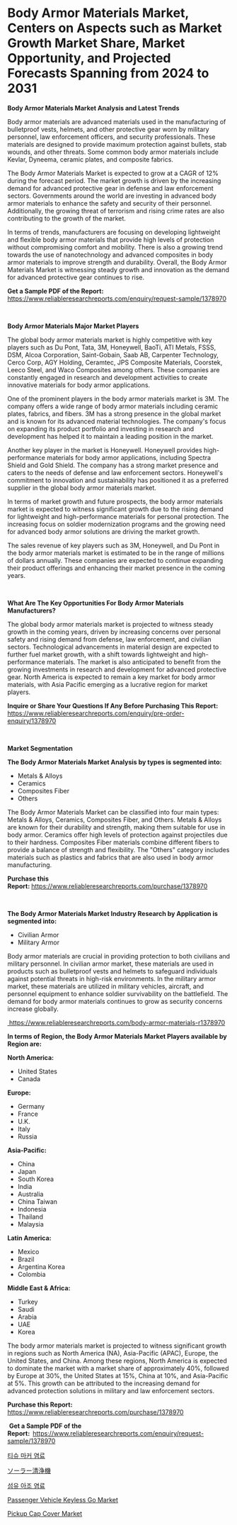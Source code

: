 <p><h1>Body Armor Materials Market, Centers on Aspects such as Market Growth Market Share, Market Opportunity, and Projected Forecasts Spanning from 2024 to 2031</h1></p><p><strong>Body Armor Materials Market Analysis and Latest Trends</strong></p>
<p><p>Body armor materials are advanced materials used in the manufacturing of bulletproof vests, helmets, and other protective gear worn by military personnel, law enforcement officers, and security professionals. These materials are designed to provide maximum protection against bullets, stab wounds, and other threats. Some common body armor materials include Kevlar, Dyneema, ceramic plates, and composite fabrics.</p><p>The Body Armor Materials Market is expected to grow at a CAGR of 12% during the forecast period. The market growth is driven by the increasing demand for advanced protective gear in defense and law enforcement sectors. Governments around the world are investing in advanced body armor materials to enhance the safety and security of their personnel. Additionally, the growing threat of terrorism and rising crime rates are also contributing to the growth of the market.</p><p>In terms of trends, manufacturers are focusing on developing lightweight and flexible body armor materials that provide high levels of protection without compromising comfort and mobility. There is also a growing trend towards the use of nanotechnology and advanced composites in body armor materials to improve strength and durability. Overall, the Body Armor Materials Market is witnessing steady growth and innovation as the demand for advanced protective gear continues to rise.</p></p>
<p><strong>Get a Sample PDF of the Report:&nbsp;</strong> <a href="https://www.reliableresearchreports.com/enquiry/request-sample/1378970">https://www.reliableresearchreports.com/enquiry/request-sample/1378970</a></p>
<p>&nbsp;</p>
<p><strong>Body Armor Materials Major Market Players</strong></p>
<p><p>The global body armor materials market is highly competitive with key players such as Du Pont, Tata, 3M, Honeywell, BaoTi, ATI Metals, FSSS, DSM, Alcoa Corporation, Saint-Gobain, Saab AB, Carpenter Technology, Cerco Corp, AGY Holding, Ceramtec, JPS Composite Materials, Coorstek, Leeco Steel, and Waco Composites among others. These companies are constantly engaged in research and development activities to create innovative materials for body armor applications.</p><p>One of the prominent players in the body armor materials market is 3M. The company offers a wide range of body armor materials including ceramic plates, fabrics, and fibers. 3M has a strong presence in the global market and is known for its advanced material technologies. The company's focus on expanding its product portfolio and investing in research and development has helped it to maintain a leading position in the market.</p><p>Another key player in the market is Honeywell. Honeywell provides high-performance materials for body armor applications, including Spectra Shield and Gold Shield. The company has a strong market presence and caters to the needs of defense and law enforcement sectors. Honeywell's commitment to innovation and sustainability has positioned it as a preferred supplier in the global body armor materials market.</p><p>In terms of market growth and future prospects, the body armor materials market is expected to witness significant growth due to the rising demand for lightweight and high-performance materials for personal protection. The increasing focus on soldier modernization programs and the growing need for advanced body armor solutions are driving the market growth.</p><p>The sales revenue of key players such as 3M, Honeywell, and Du Pont in the body armor materials market is estimated to be in the range of millions of dollars annually. These companies are expected to continue expanding their product offerings and enhancing their market presence in the coming years.</p></p>
<p>&nbsp;</p>
<p><strong>What Are The Key Opportunities For Body Armor Materials Manufacturers?</strong></p>
<p><p>The global body armor materials market is projected to witness steady growth in the coming years, driven by increasing concerns over personal safety and rising demand from defense, law enforcement, and civilian sectors. Technological advancements in material design are expected to further fuel market growth, with a shift towards lightweight and high-performance materials. The market is also anticipated to benefit from the growing investments in research and development for advanced protective gear. North America is expected to remain a key market for body armor materials, with Asia Pacific emerging as a lucrative region for market players.</p></p>
<p><strong>Inquire or Share Your Questions If Any Before Purchasing This Report:</strong> <a href="https://www.reliableresearchreports.com/enquiry/pre-order-enquiry/1378970">https://www.reliableresearchreports.com/enquiry/pre-order-enquiry/1378970</a></p>
<p>&nbsp;</p>
<p><strong>Market Segmentation</strong></p>
<p><strong>The Body Armor Materials Market Analysis by types is segmented into:</strong></p>
<p><ul><li>Metals & Alloys</li><li>Ceramics</li><li>Composites Fiber</li><li>Others</li></ul></p>
<p><p>The Body Armor Materials Market can be classified into four main types: Metals & Alloys, Ceramics, Composites Fiber, and Others. Metals & Alloys are known for their durability and strength, making them suitable for use in body armor. Ceramics offer high levels of protection against projectiles due to their hardness. Composites Fiber materials combine different fibers to provide a balance of strength and flexibility. The "Others" category includes materials such as plastics and fabrics that are also used in body armor manufacturing.</p></p>
<p><strong>Purchase this Report:&nbsp;</strong><a href="https://www.reliableresearchreports.com/purchase/1378970">https://www.reliableresearchreports.com/purchase/1378970</a></p>
<p>&nbsp;</p>
<p><strong>The Body Armor Materials Market Industry Research by Application is segmented into:</strong></p>
<p><ul><li>Civilian Armor</li><li>Military Armor</li></ul></p>
<p><p>Body armor materials are crucial in providing protection to both civilians and military personnel. In civilian armor market, these materials are used in products such as bulletproof vests and helmets to safeguard individuals against potential threats in high-risk environments. In the military armor market, these materials are utilized in military vehicles, aircraft, and personnel equipment to enhance soldier survivability on the battlefield. The demand for body armor materials continues to grow as security concerns increase globally.</p></p>
<p><a href="https://www.reliableresearchreports.com/body-armor-materials-r1378970">&nbsp;https://www.reliableresearchreports.com/body-armor-materials-r1378970</a></p>
<p><strong>In terms of Region, the Body Armor Materials Market Players available by Region are:</strong></p>
<p>
    <p> <strong> North America: </strong>
        <ul>
            <li>United States</li>
            <li>Canada</li>
        </ul>
        </p> 
    <p> <strong> Europe: </strong>
        <ul>
            <li>Germany</li>
            <li>France</li>
            <li>U.K.</li>
            <li>Italy</li>
            <li>Russia</li>
        </ul>
        </p> 
    <p> <strong> Asia-Pacific: </strong>
        <ul>
            <li>China</li>
            <li>Japan</li>
            <li>South Korea</li>
            <li>India</li>
            <li>Australia</li>
            <li>China Taiwan</li>
            <li>Indonesia</li>
            <li>Thailand</li>
            <li>Malaysia</li>
        </ul>
        </p> 
    <p> <strong> Latin America: </strong>
        <ul>
            <li>Mexico</li>
            <li>Brazil</li>
            <li>Argentina Korea</li>
            <li>Colombia</li>
        </ul>
        </p> 
    <p> <strong> Middle East & Africa: </strong>
        <ul>
            <li>Turkey</li>
            <li>Saudi</li>
            <li>Arabia</li>
            <li>UAE</li>
            <li>Korea</li>
        </ul>
    </p>
    </p>
<p><p>The body armor materials market is projected to witness significant growth in regions such as North America (NA), Asia-Pacific (APAC), Europe, the United States, and China. Among these regions, North America is expected to dominate the market with a market share of approximately 40%, followed by Europe at 30%, the United States at 15%, China at 10%, and Asia-Pacific at 5%. This growth can be attributed to the increasing demand for advanced protection solutions in military and law enforcement sectors.</p></p>
<p><strong>Purchase this Report: </strong><a href="https://www.reliableresearchreports.com/purchase/1378970">https://www.reliableresearchreports.com/purchase/1378970</a></p>
<p>&nbsp;<strong>Get a Sample PDF of the Report:&nbsp;&nbsp;</strong><a href="https://www.reliableresearchreports.com/enquiry/request-sample/1378970">https://www.reliableresearchreports.com/enquiry/request-sample/1378970</a></p>
<p><strong></strong></p>
<p><p><a href="https://github.com/airdroplover110/Market-Research-Report-List-1/blob/main/3346097116913.md">티슈 마커 염료</a></p><p><a href="https://github.com/decker5351/Market-Research-Report-List-1/blob/main/9933419129434.md">ソーラー清浄機</a></p><p><a href="https://github.com/AnthonyWratten/Market-Research-Report-List-1/blob/main/9955832116914.md">섬유 아조 염료</a></p><p><a href="https://github.com/crlaem461/Market-Research-Report-List-1/blob/main/passenger-vehicle-keyless-go-market.md">Passenger Vehicle Keyless Go Market</a></p><p><a href="https://github.com/refatkhan11277/Market-Research-Report-List-1/blob/main/pickup-cap-cover-market.md">Pickup Cap Cover Market</a></p></p>